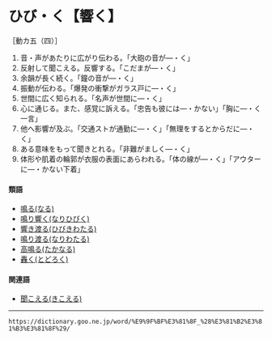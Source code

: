 # ひび・く【響く】

［動カ五（四）］
1. 音・声があたりに広がり伝わる。「大砲の音が―・く」
2. 反射して聞こえる。反響する。「こだまが―・く」
3. 余韻が長く続く。「鐘の音が―・く」
4. 振動が伝わる。「爆発の衝撃がガラス戸に―・く」
5. 世間に広く知られる。「名声が世間に―・く」
6. 心に通じる。また、感覚に訴える。「忠告も彼には―・かない」「胸に―・く一言」
7. 他へ影響が及ぶ。「交通ストが通勤に―・く」「無理をするとからだに―・く」
8. ある意味をもって聞きとれる。「非難がましく―・く」
9.  体形や肌着の輪郭が衣服の表面にあらわれる。「体の線が―・く」「アウターに―・かない下着」
    

#### 類語

-   [鳴る(なる)](https://dictionary.goo.ne.jp/word/%E9%B3%B4%E3%82%8B/#jn-165432)
-   [鳴り響く(なりひびく)](https://dictionary.goo.ne.jp/word/%E9%B3%B4%E9%9F%BF%E3%81%8F/#jn-165398)
-   [響き渡る(ひびきわたる)](https://dictionary.goo.ne.jp/word/%E9%9F%BF%E3%81%8D%E6%B8%A1%E3%82%8B/#jn-186784)
-   [鳴り渡る(なりわたる)](https://dictionary.goo.ne.jp/word/%E9%B3%B4%E6%B8%A1%E3%82%8B_%28%E3%81%AA%E3%82%8A%E3%82%8F%E3%81%9F%E3%82%8B%29/#jn-165420)
-   [高鳴る(たかなる)](https://dictionary.goo.ne.jp/word/%E9%AB%98%E9%B3%B4%E3%82%8B/#jn-135366)
-   [轟く(とどろく)](https://dictionary.goo.ne.jp/word/%E8%BD%9F%E3%81%8F_%28%E3%81%A8%E3%81%A9%E3%82%8D%E3%81%8F%29/#jn-159637)

#### 関連語

-   [聞こえる(きこえる)](https://dictionary.goo.ne.jp/word/%E8%81%9E%E3%81%88%E3%82%8B/#jn-51455)

---
`https://dictionary.goo.ne.jp/word/%E9%9F%BF%E3%81%8F_%28%E3%81%B2%E3%81%B3%E3%81%8F%29/`
